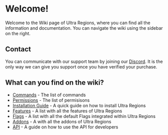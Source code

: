 # Welcome!
Welcome to the Wiki page of Ultra Regions, where you can find all the information and documentation. You can navigate the wiki using the sidebar on the right.
<br>

## Contact
You can communicate with our support team by joining our [Discord](https://discord.gg/techscode). It is the only way we can give you support once you have verified your purchase.
<br>

## What can you find on the wiki?
 - [Commands](/wiki/overview) - The list of commands
 - [Permissions](/wiki/overview) - The list of permisisons
 - [Installation Guide](/wiki/installation) - A quick guide on how to install Ultra Regions
 - [Features](/wiki/features) - A list with all the features of Ultra Regions
 - [Flags](/wiki/flags) - A list with all the default Flags integrated within Ultra Regions
 - [Addons](/wiki/addons) - A with all the addons of Ultra Regions
 - [API](/wiki/api) - A guide on how to use the API for developers


